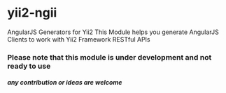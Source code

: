 yii2-ngii
=========

AngularJS Generators for Yii2
This Module helps you generate AngularJS Clients to work with Yii2 Framework RESTful APIs

### Please note that this module is under development and not ready to use 
##### any contribution or ideas are welcome
